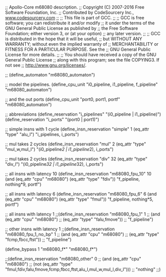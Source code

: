 ;; Apollo-Core m68080 description.
;; Copyright (C) 2007-2016 Free Software Foundation, Inc.
;; Contributed by CodeSourcery Inc., www.codesourcery.com
;;
;; This file is part of GCC.
;;
;; GCC is free software; you can redistribute it and/or modify
;; it under the terms of the GNU General Public License as published by
;; the Free Software Foundation; either version 3, or (at your option)
;; any later version.
;;
;; GCC is distributed in the hope that it will be useful,
;; but WITHOUT ANY WARRANTY; without even the implied warranty of
;; MERCHANTABILITY or FITNESS FOR A PARTICULAR PURPOSE.  See the
;; GNU General Public License for more details.
;;
;; You should have received a copy of the GNU General Public License
;; along with this program; see the file COPYING3.  If not see
;; <http://www.gnu.org/licenses/>.

;; 
(define_automaton "m68080_automaton")

;; model the pipelines.
(define_cpu_unit "i0_pipeline, i1_pipeline, f_pipeline" "m68080_automaton")

;; and the out ports
(define_cpu_unit "port0, port1, portf" "m68080_automaton")

;; abbreviations
(define_reservation "i_pipelines" "(i0_pipeline | i1_pipeline)")
(define_reservation "i_ports" "(port0 | port1)")


;; simple insns with 1 cycle
(define_insn_reservation "simple" 1 (eq_attr "type" "alu_l")
"i_pipelines, i_ports")

;; mul takes 2 cycles
(define_insn_reservation "mul" 2 (eq_attr "type" "mul_w,mul_l")
"(i0_pipeline*2 | i1_pipeline*2), i_ports")

;; mul takes 2 cycles
(define_insn_reservation "div" 32 (eq_attr "type" "div_l")
"(i0_pipeline*32 | i1_pipeline*32), i_ports")

;; all insns with latency 10
(define_insn_reservation "m68080_fpu_10" 10
  (and (eq_attr "cpu" "m68080")
	   (eq_attr "type" "fdiv"))
  "f_pipeline, nothing*9, portf")

;; all insns with latency 6
(define_insn_reservation "m68080_fpu_6" 6
  (and (eq_attr "cpu" "m68080")
	   (eq_attr "type" "fmul"))
  "f_pipeline, nothing*5, portf")

;; all insns with latency 1
;;(define_insn_reservation "m68080_fpu_1" 1
;;  (and (eq_attr "cpu" "m68080")
;;	   (eq_attr "type" "falu,fmove"))
;;  "f_pipeline")

;; other insns with latency 1
;;(define_insn_reservation "m68080_fpu_1_no_bp" 1
;;  (and (eq_attr "cpu" "m68080")
;;	   (eq_attr "type" "fcmp,fbcc,ftst"))
;;  "f_pipeline")

(define_bypass 1 "m68080_f*" "m68080_f*")

;;(define_insn_reservation "m68080_other" 0
;; (and (eq_attr "cpu" "m68080")
;;	  (not (eq_attr "type" "fmul,fdiv,falu,fmove,fcmp,fbcc,ftst,alu_l,mul_w,mul_l,div_l")))
;; "nothing"
;;)
